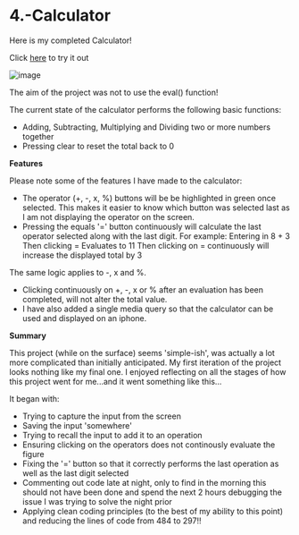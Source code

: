 # 4.-Calculator

Here is my completed Calculator!

Click [here](https://brainka.github.io/4.-Calculator/) to try it out

![image](https://user-images.githubusercontent.com/79426056/170849680-4c15789d-5920-4f15-a8cc-560d2fbd61cf.png)

The aim of the project was not to use the eval() function!

The current state of the calculator performs the following basic functions: 
- Adding, Subtracting, Multiplying and Dividing two or more numbers together
- Pressing clear to reset the total back to 0

**Features**

Please note some of the features I have made to the calculator:
- The operator (+, -, x, %) buttons will be be highlighted in green once selected. This makes it easier to know which button was selected last as I am not displaying the operator on the screen.
- Pressing the equals '=' button continuously will calculate the last operator selected along with the last digit. 
For example:
Entering in 8 + 3
Then clicking =
Evaluates to 11
Then clicking on = continuously will increase the displayed total by 3

The same logic applies to -, x and %.

- Clicking continuously on +, -, x or % after an evaluation has been completed, will not alter the total value.
- I have also added a single media query so that the calculator can be used and displayed on an iphone.

**Summary**

This project (while on the surface) seems 'simple-ish', was actually a lot more complicated than initially anticipated. 
My first iteration of the project looks nothing like my final one.
I enjoyed reflecting on all the stages of how this project went for me...and it went something like this...

It began with:
- Trying to capture the input from the screen
- Saving the input 'somewhere'
- Trying to recall the input to add it to an operation
- Ensuring clicking on the operators does not continously evaluate the figure
- Fixing the '=' button so that it correctly performs the last operation as well as the last digit selected
- Commenting out code late at night, only to find in the morning this should not have been done and spend the next 2 hours debugging the issue I was trying to solve the night prior 
- Applying clean coding principles (to the best of my ability to this point) and reducing the lines of code from 484 to 297!!


